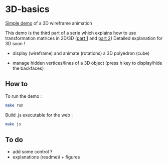 # 3D-basics

[Simple demo](https://jehadel.github.io/3D-basics/) of a 3D wireframe animation

This demo is the third part of a serie which explains how to use transformation matrices in 2D/3D ([part 1](https://github.com/Jehadel/2D_transformations_demo) and [part 2](https://github.com/Jehadel/3x3-2D-transformations_demo))
Detailed explanation for 3D soon !

* display (wireframe) and animate (rotations) a 3D polyedron (cube)

* manage hidden vertices/lines of a 3D object (press h key to display/hide the backfaces)

## How to

To run the demo :

```bash
make run
```

Build .js executable for the web :

```bash
make js
```

## To do
* add some control ?
* explanations (readme)i + figures
